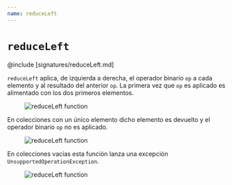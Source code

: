 ```yaml
---
name: reduceLeft
---
```


# `reduceLeft`

@include [signatures/reduceLeft.md]

`reduceLeft` aplica, de izquierda a derecha, el operador binario `op` a cada elemento y al resultado del anterior `op`.
La primera vez que `op` es aplicado es alimentado con los dos primeros elementos.

<figure class="diagram">
  <img src="../images/reduceLeft.svg" alt="reduceLeft function">
  <!-- <figcaption class="diagram-desc"></figcaption> -->
</figure>

En colecciones con un único elemento dicho elemento es devuelto y el operador binario `op` no es aplicado.

<figure class="diagram">
  <img src="../images/reduceLeft.2.svg" alt="reduceLeft function">
  <!-- <figcaption class="diagram-desc"></figcaption> -->
</figure>

En colecciones vacías esta función lanza una excepción `UnsupportedOperationException`.

<figure class="diagram">
  <img src="../images/reduceLeft.3.svg" alt="reduceLeft function">
  <!-- <figcaption class="diagram-desc"></figcaption> -->
</figure>
